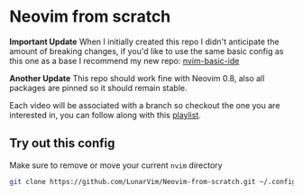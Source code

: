 # Neovim from scratch

**Important Update** When I initially created this repo I didn't anticipate the amount of breaking
changes, if you'd like to use the same basic config as this one as a base I recommend my new repo:
[nvim-basic-ide](https://github.com/LunarVim/nvim-basic-ide)

**Another Update** This repo should work fine with Neovim 0.8, also all packages are pinned so it
should remain stable.

Each video will be associated with a branch so checkout the one you are interested in, you can
follow along with this
[playlist](https://www.youtube.com/watch?v=ctH-a-1eUME&list=PLhoH5vyxr6Qq41NFL4GvhFp-WLd5xzIzZ).

## Try out this config

Make sure to remove or move your current `nvim` directory

```bash
git clone https://github.com/LunarVim/Neovim-from-scratch.git ~/.config/nvim
```
